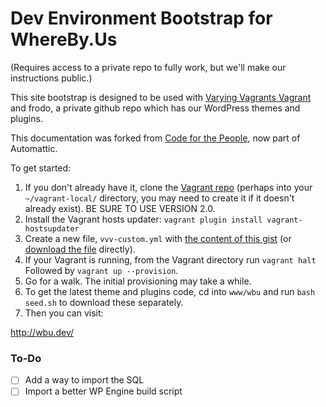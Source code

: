 # Dev Environment Bootstrap for WhereBy.Us
(Requires access to a private repo to fully work, but we'll make our instructions public.)

This site bootstrap is designed to be used with [Varying Vagrants Vagrant](varyingvagrantvagrants.org) and frodo, a private github repo which has our WordPress themes and plugins. 

This documentation was forked from [Code for the People](https://github.com/cftp/vvv-init), now part of Automattic.

To get started:

1. If you don't already have it, clone the [Vagrant repo](https://github.com/Varying-Vagrant-Vagrants/VVV) (perhaps into your `~/vagrant-local/` directory, you may need to create it if it doesn't already exist). BE SURE TO USE VERSION 2.0.
2. Install the Vagrant hosts updater: `vagrant plugin install vagrant-hostsupdater`
3. Create a new file, `vvv-custom.yml` with [the content of this gist](https://gist.github.com/ErnieAtLYD/6d98026bc0fc700ff52889a5164b6927) (or [download the file](https://gist.githubusercontent.com/ErnieAtLYD/6d98026bc0fc700ff52889a5164b6927/raw/72edad33227b0e14dec56d7eab0e14321de9dc34/yyy-custom.yml) directly). 
4. If your Vagrant is running, from the Vagrant directory run `vagrant halt`
Followed by `vagrant up --provision`.
5. Go for a walk. The initial provisioning may take a while.
6. To get the latest theme and plugins code, cd into `www/wbu` and run `bash seed.sh` to download these separately.
7. Then you can visit:


http://wbu.dev/


### To-Do
- [ ] Add a way to import the SQL 
- [ ] Import a better WP Engine build script

